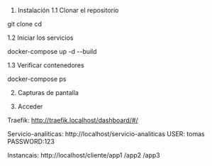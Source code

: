 1. Instalación
1.1  Clonar el repositorio

git clone 
cd 

1.2 Iniciar los servicios

docker-compose up -d --build

1.3 Verificar contenedores

docker-compose ps


2. Capturas de pantalla



3. Acceder 

Traefik: http://traefik.localhost/dashboard/#/

Servicio-analiticas: http://localhost/servicio-analiticas
    USER: tomas
    PASSWORD:123

Instancais: http://localhost/cliente/app1
                                    /app2
                                    /app3
                                    

